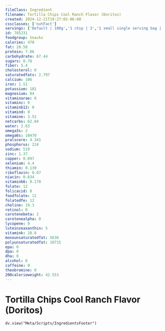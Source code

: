 ```yaml
---
fileClass: Ingredient
filename: Tortilla Chips Cool Ranch Flavor (Doritos)
created: 2024-12-21T19:27:02-06:00
cssclasses: ['nutFact']
servings: ['Default | 100g','1 chip | 3','1 small single serving bag | 28','1 medium single serving bag | 57','1 large single serving bag | 85','1 100 calorie package | 20','1 cup | 30']
id: 785231
foodgroup: Snacks
calories: 470
fat: 20.58
protein: 7.06
carbohydrate: 67.44
sugars: 0.78
fiber: 5.4
cholesterol: 0
saturatedfats: 2.797
calcium: 106
iron: 1.51
potassium: 181
magnesium: 84
vitaminarae: 0
vitaminc: 0
vitaminb12: 0
vitamind: 0
vitamine: 3.51
netcarbs: 62.04
water: 2.63
omega3s: 2
omega6s: 10470
pralscore: 4.341
phosphorus: 224
sodium: 519
zinc: 1.37
copper: 0.097
selenium: 4.4
thiamin: 0.139
riboflavin: 0.07
niacin: 0.834
vitaminb6: 0.178
folate: 12
folicacid: 0
foodfolate: 12
folatedfe: 12
choline: 19.3
retinol: 0
carotenebeta: 2
carotenealpha: 0
lycopene: 0
luteinzeaxanthin: 5
vitamink: 20.8
monounsaturatedfat: 5636
polyunsaturatedfat: 10715
epa: 0
dpa: 0
dha: 0
alcohol: 0
caffeine: 0
theobromine: 0
200calorieweight: 42.553
---
```


# Tortilla Chips Cool Ranch Flavor (Doritos)

```dataviewjs
dv.view("Meta/Scripts/IngredientsFooter")
```